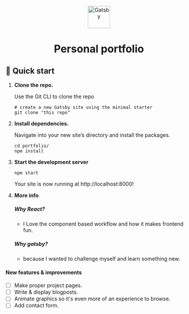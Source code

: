 <p align="center">
  <a href="https://www.gatsbyjs.com/?utm_source=starter&utm_medium=readme&utm_campaign=minimal-starter">
    <img alt="Gatsby" src="https://www.gatsbyjs.com/Gatsby-Monogram.svg" width="60" />
  </a>
</p>
<h1 align="center">
  Personal portfolio
</h1>

## 🚀 Quick start

1.  **Clone the repo.**

    Use the Git CLI to clone the repo

    ```shell
    # create a new Gatsby site using the minimal starter
    git clone "this repo"
    ```

2.  **Install dependencies.**

    Navigate into your new site’s directory and install the packages.

    ```shell
    cd portfolio/
    npm install
    ```

3.  **Start the development server**

    ```shell
    npm start
    ```

    Your site is now running at http://localhost:8000!

4.  **More info**

    ##### Why React?

    - I Love the component based workflow and how it makes frontend fun.

    ##### Why gatsby?

    - because I wanted to challenge myself and learn something new.

#### New features & improvements

- [ ] Make proper project pages.
- [ ] Write & display blogposts.
- [ ] Animate graphics so it's even more of an experience to browse.
- [ ] Add contact form.
